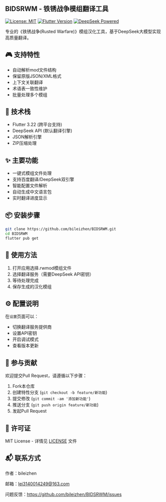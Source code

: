 ## BIDSRWM - 铁锈战争模组翻译工具

[![License: MIT](https://img.shields.io/badge/License-MIT-yellow.svg)](https://opensource.org/licenses/MIT)
[![Flutter Version](https://img.shields.io/badge/Flutter-3.22-blue)](https://flutter.dev)
[![DeepSeek Powered](https://img.shields.io/badge/Powered%20By-DeepSeek-2B7FFF)](https://deepseek.com)

专业的《铁锈战争(Rusted Warfare)》模组汉化工具，基于DeepSeek大模型实现高质量翻译。

## 🎮 支持特性
- 自动解析mod文件结构
- 保留原版JSON/XML格式
- 上下文关联翻译
- 术语表一致性维护
- 批量处理多个模组

## 🔧 技术栈
- Flutter 3.22 (跨平台支持)
- DeepSeek API (默认翻译引擎)
- JSON解析引擎
- ZIP压缩处理

## ✨ 主要功能
- 一键式模组文件处理
- 支持百度翻译/DeepSeek双引擎
- 智能配置文件解析
- 自动生成中文语言包
- 实时翻译进度显示

## 📦 安装步骤


```bash
git clone https://github.com/bileizhen/BIDSRWM.git
cd BIDSRWM
flutter pub get
```

## 🚀 使用方法
1. 打开应用选择.rwmod模组文件
2. 选择翻译服务（需要DeepSeek API密钥）
3. 等待处理完成
4. 保存生成的汉化模组

## ⚙️ 配置说明
在`设置`页面可以：
- 切换翻译服务提供商
- 设置API密钥
- 开启调试模式
- 查看版本更新

## 🤝 参与贡献
欢迎提交Pull Request，请遵循以下步骤：
1. Fork本仓库
2. 创建特性分支 (`git checkout -b feature/新功能`)
3. 提交修改 (`git commit -am '添加新功能'`)
4. 推送分支 (`git push origin feature/新功能`)
5. 发起Pull Request

## 📄 许可证
MIT License - 详情见 [LICENSE](LICENSE) 文件

## 📬 联系方式
作者：bileizhen  

邮箱：lei3140014249@163.com

问题反馈：https://github.com/bileizhen/BIDSRWM/issues
